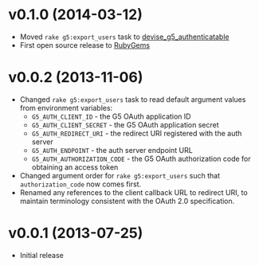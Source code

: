 # v0.1.0 (2014-03-12)

* Moved `rake g5:export_users` task to
  [devise_g5_authenticatable](https://github.com/G5/devise_g5_authenticatable)
* First open source release to [RubyGems](https://rubygems.org)

# v0.0.2 (2013-11-06)

* Changed `rake g5:export_users` task to read default argument values
  from environment variables:
  * `G5_AUTH_CLIENT_ID` - the G5 OAuth application ID
  * `G5_AUTH_CLIENT_SECRET` - the G5 OAuth application secret
  * `G5_AUTH_REDIRECT_URI` - the redirect URI registered with the auth server
  * `G5_AUTH_ENDPOINT` - the auth server endpoint URL
  * `G5_AUTH_AUTHORIZATION_CODE` - the G5 OAuth authorization code for
    obtaining an access token
* Changed argument order for `rake g5:export_users` such that
  `authorization_code` now comes first.
* Renamed any references to the client callback URL to redirect URI, to
  maintain terminology consistent with the OAuth 2.0 specification.

# v0.0.1 (2013-07-25)

* Initial release

